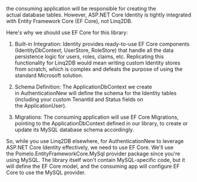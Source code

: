 the consuming application will be responsible for creating the actual database tables. However, ASP.NET Core Identity is tightly integrated with Entity Framework Core (EF Core), not Linq2DB.

Here's why we should use EF Core for this library:

1. Built-in Integration: Identity provides ready-to-use EF Core components (IdentityDbContext, UserStore, RoleStore) that handle all the data persistence logic for users, roles, claims, etc. Replicating this functionality for Linq2DB would mean writing custom Identity stores from scratch, which is complex and defeats the purpose of using the standard Microsoft solution.

2. Schema Definition: The ApplicationDbContext we create in AuthenticationNew will define the schema for the Identity tables (including your custom TenantId and Status fields on the ApplicationUser).

3. Migrations: The consuming application will use EF Core Migrations, pointing to the ApplicationDbContext defined in our library, to create or update its MySQL database schema accordingly.

So, while you use Linq2DB elsewhere, for AuthenticationNew to leverage ASP.NET Core Identity effectively, we need to use EF Core. We'll use the Pomelo.EntityFrameworkCore.MySql provider package since you're using MySQL. The library itself won't contain MySQL-specific code, but it will define the EF Core model, and the consuming app will configure EF Core to use the MySQL provider.